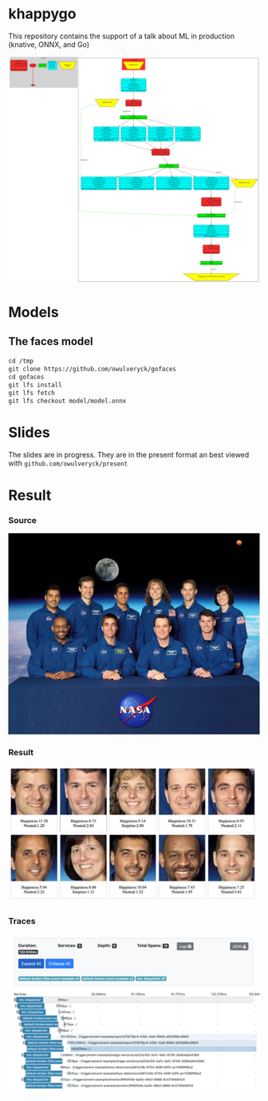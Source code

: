 # khappygo
This repository contains the support of a talk about ML in production (knative, ONNX, and Go)

![](workflow.svg)


# Models

## The faces model

```
cd /tmp
git clone https://github.com/owulveryck/gofaces
cd gofaces
git lfs install
git lfs fetch
git lfs checkout model/model.onnx
```

# Slides

The slides are in progress.
They are in the present format an best viewed with `github.com/owulveryck/present`

# Result

### Source
![](21_apps/testdata/nasa.jpg)
### Result
![](imgs/result.png)
### Traces
![](imgs/traces.png)
